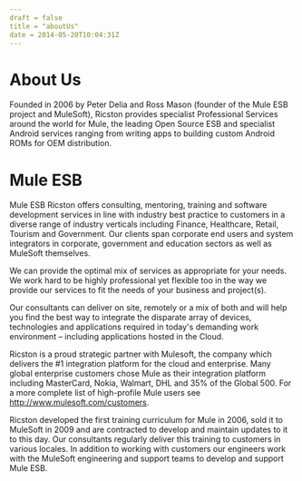 ```yaml
---
draft = false
title = "aboutUs"
date = 2014-05-20T10:04:31Z
---
```

# About Us

Founded in 2006 by Peter Delia and Ross Mason (founder of the Mule ESB project and MuleSoft), Ricston provides specialist Professional Services around the world for Mule, the leading Open Source ESB and specialist Android services ranging from writing apps to building custom Android ROMs for OEM distribution.

# Mule ESB
Mule ESB
Ricston offers consulting, mentoring, training and software development services in line with industry best practice to customers in a diverse range of industry verticals including Finance, Healthcare, Retail, Tourism and Government. Our clients span corporate end users and system integrators in corporate, government and education sectors as well as MuleSoft themselves.

We can provide the optimal mix of services as appropriate for your needs. We work hard to be highly professional yet flexible too in the way we provide our services to fit the needs of your business and project(s).

Our consultants can deliver on site, remotely or a mix of both and will help you find the best way to integrate the disparate array of devices, technologies and applications required in today's demanding work environment – including applications hosted in the Cloud.

Ricston is a proud strategic partner with Mulesoft, the company which delivers the #1 integration platform for the cloud and enterprise. Many global enterprise customers chose Mule as their integration platform including MasterCard, Nokia, Walmart, DHL and 35% of the Global 500. For a more complete list of high-profile Mule users see http://www.mulesoft.com/customers.

Ricston developed the first training curriculum for Mule in 2006, sold it to MuleSoft in 2009 and are contracted to develop and maintain updates to it to this day. Our consultants regularly deliver this training to customers in various locales. In addition to working with customers our engineers work with the MuleSoft engineering and support teams to develop and support Mule ESB.

